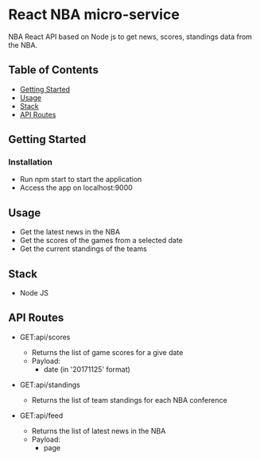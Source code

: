 # React NBA micro-service

NBA React API based on Node js to get news, scores, standings data from the NBA.

## Table of Contents

- [Getting Started](#Getting_Started)
- [Usage](#Usage)
- [Stack](#Stack)
- [API Routes](#Upcoming_Work)

## Getting Started

### Installation

- Run npm start to start the application
- Access the app on localhost:9000
    
## Usage

- Get the latest news in the NBA
- Get the scores of the games from a selected date
- Get the current standings of the teams

## Stack

- Node JS

## API Routes

- GET:api/scores
  - Returns the list of game scores for a give date
  - Payload:
    - date (in '20171125' format)

- GET:api/standings
  - Returns the list of team standings for each NBA conference

- GET:api/feed
  - Returns the list of latest news in the NBA
  - Payload:
    - page
    
